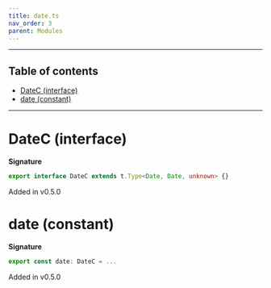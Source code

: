 ```yaml
---
title: date.ts
nav_order: 3
parent: Modules
---
```


---

<h2 class="text-delta">Table of contents</h2>

- [DateC (interface)](#datec-interface)
- [date (constant)](#date-constant)

---

# DateC (interface)

**Signature**

```ts
export interface DateC extends t.Type<Date, Date, unknown> {}
```

Added in v0.5.0

# date (constant)

**Signature**

```ts
export const date: DateC = ...
```

Added in v0.5.0
